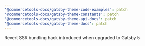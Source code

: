 ```yaml
---
'@commercetools-docs/gatsby-theme-code-examples': patch
'@commercetools-docs/gatsby-theme-constants': patch
'@commercetools-docs/gatsby-theme-api-docs': patch
'@commercetools-docs/gatsby-theme-docs': patch
---
```


Revert SSR bundling hack introduced when upgraded to Gatsby 5
